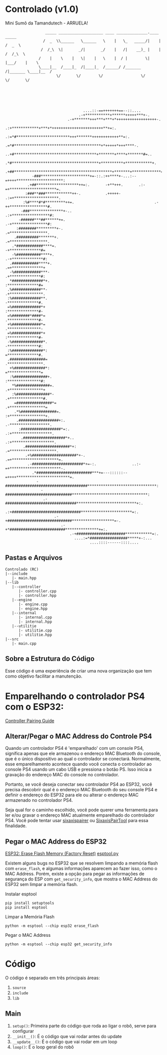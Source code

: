 # Controlado (v1.0)
 Mini Sumô da Tamandutech - ARRUELA!

 ```
                   _____ ____________________ ____ ______________.____       _____
                  /  _  \\______   \______   \    |   \_   _____/|    |     /  _  \
                 /  /_\  \|       _/|       _/    |   /|    __)_ |    |    /  /_\  \
                /    |    \    |   \|    |   \    |  / |        \|    |___/    |    \
                \____|__  /____|_  /|____|_  /______/ /_______  /|_______ \____|__  /
                        \/       \/        \/                 \/         \/       \/






                                    ....::-==+++++++==--::....
                                  .-+***********+******+++++***+-.
                             .-+*******+++***+***+*++++++++++++++++++-.
                         .:+************+***+*+++++++++++++++++++++++**+=:.
                      .:=*#************************+++*******++++++++++++**=:.
                    .=*#***************************************+*+++++*+++****-.
                 ..+#*************************************+*******+****+*******#=..
                .*#***************************************+**********+************+.
              .+##********************************************+*******+*************=.
             -###**********************+=-::.:++****+-...:--=++++*********************:
           .+##*******************++=:.       -+**+++.       .:-=+*********************=.
          :###**###************++-.           .+++++-            .:=+********************.
         :%#****#*#*********++=.                                    .-++*****************#.
        -###***************+-..                                       .:+*****************#:
       -######***##******+=.                                            .-+****************#:
      :########*********+-.                                               .=*****************.
     .##########*******+.                                                  .=*****************.
    .*############****=.                                                     -+**************#=
    -%###########****+.                                                      .-+**************#:
   .############****+.                                                        .=+**************+
   -%############***-                                                          .+**************#:
   *##############*+.                                                           :**************#=
  .%#############**-                                                            .+***************.
  :%#############**.                                                             -**************#.
  =%#############*+                                                              :**************#-
  =%########*####*=                                                              .**************#-
  +%#############*=                                                              .***************-
  =%#############*+                                                              :**************#-
  -%##############*.                                                             -**************#:
  :%##############*:                                                             =**************#.
  .################=                                                            .****************.
   +%##############*:                                                           =***************=
   :%###############+.                                                         :***************#:
    *%###############=.                                                       .+***************+
    :%###############*-                                                      .+***************#.
     =################*=                                                    .+****************=
     .*%################=.                                                 :+****************+.
      .##################+:.                                             .-******************.
       :##################*=:.                                         .:+******************.
        .###################*+..                                     .:+*******************.
         .####################*+:                                  .=*********************.
          .+%####################*+-.                           .=+*********************=.
           .-#######################*+=-:.                ..:-=+***********************-.
             .*#########################***+=---::::::--=++++************************=.
               -#####################################*******************************:
                 -##############################**********************************:
                  .-################################***************************+:.
                    .:+###############################***********************=:.
                       .-+#############################*******************=-.
                          .-+*#########################***************+=:.
                              .-+######################************=:.
                                ....:=*#################*****+-:...
                                       ....::::------::::....
 ```

## Pastas e Arquivos
 ```
 Controlado (RC)
 |--include
    |- main.hpp
 |--lib
    |--controller
       |- controller.cpp
       |- controller.hpp
    |--engine
       |- engine.cpp
       |- engine.hpp
    |--internal
       |- internal.cpp
       |- internal.hpp
    |--utilitie
       |- utilitie.cpp
       |- utilitie.hpp
 |--src
    |- main.cpp
 ```

## Sobre a Estrutura do Código
 Esse código é uma experiência de criar uma nova organização que tem como objetivo facilitar a manutenção.

# Emparelhando o controlador PS4 com o ESP32:
[Controller Pairing Guide](https://github.com/darthcloud/BlueRetro/wiki/Controller-pairing-guide)

## Alterar/Pegar o MAC Address do Controle PS4
 Quando um controlador PS4 é 'emparelhado' com um console PS4, significa apenas que ele armazenou o endereço MAC Bluetooth do console, que é o único dispositivo ao qual o controlador se conectará. Normalmente, esse emparelhamento acontece quando você conecta o controlador ao console PS4 usando um cabo USB e pressiona o botão PS. Isso inicia a gravação do endereço MAC do console no controlador.

 Portanto, se você deseja conectar seu controlador PS4 ao ESP32, você precisa descobrir qual é o endereço MAC Bluetooth do seu console PS4 e definir o endereço do ESP32 para ele ou alterar o endereço MAC armazenado no controlador PS4.

 Seja qual for o caminho escolhido, você pode querer uma ferramenta para ler e/ou gravar o endereço MAC atualmente emparelhado do controlador PS4. Você pode tentar usar [sixaxispairer](https://github.com/user-none/sixaxispairer) ou [SixaxisPairTool](https://sixaxispairtool.en.lo4d.com/windows) para essa finalidade.

## Pegar o MAC Address do ESP32
 [ESP32: Erase Flash Memory (Factory Reset)](https://randomnerdtutorials.com/esp32-erase-flash-memory/)
 [esptool.py](https://github.com/espressif/esptool)

 Existem alguns bugs no ESP32 que se resolvem limpando a memória flash com `erase_flash`, e algumas informações aparecem ao fazer isso, como o MAC Address. Porém, existe a opção para pegar as informações de segurança do ESP com `get_security_info`, que mostra o MAC Address do ESP32 sem limpar a memória flash.

 Instalar esptool
 ```
 pip install setuptools
 pip install esptool
 ```

 Limpar a Memória Flash
 ```
 python -m esptool --chip esp32 erase_flash
 ```

 Pegar o MAC Address
 ```
 python -m esptool --chip esp32 get_security_info
 ```

# Código
 O código é separado em três principais áreas:
 1. `source`
 2. `include`
 3. `lib`

## Main
 1. `setup()`: Primeira parte do código que roda ao ligar o robô, serve para configurar
 2. `__init__()`: É o código que vai rodar antes do update
 3. `__update__()`: É o código que vai rodar em um loop
 4. `loop()`: É o loop geral do robô